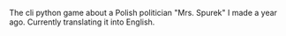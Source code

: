 The cli python game  about a Polish politician "Mrs. Spurek" I made a year ago. Currently translating it into English. 
